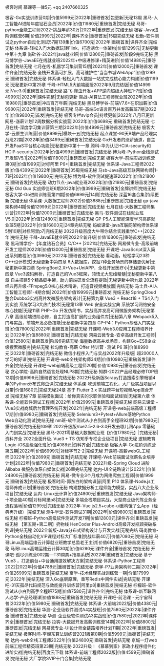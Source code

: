 
极客时间 慕课等一律5元 +qq 2407660325

极客-Go实战训练营0期|价值5999元|2022年|重磅首发|包更新|无秘13周
黑马-人工智能AI进阶年度钻石会员|2022年|价值11980元|重磅首发|完结无秘
马哥-python全能工程师2022-挑战年薪30万|2022年|重磅首发|完结无秘
极客-Java进阶训练营6期|价值2999元|2022年|课件齐全|重磅首发|15周完结无秘
松勤&#8211;软件测试之python自动化测试57期139集|价值6700元|2022年|重磅首发|课件齐全|完结无秘
体系课-轻松入门大数据玩转Flink，打造湖仓一体架构|价值1299元|无秘更新中第十九章
尚硅谷-2022年java就业班|价值12800元|重磅首发|阶段9完结无秘
黑马博学谷-JavaEE在线就业班2022年+中级进修课+精英进阶|价值14980元|重磅首发|完结无秘
七月在线-机器学习集训营15期|2022年|价值12000元|重磅首发|课件齐全|完结无秘
全栈开发高可扩展，高可维护性“当当书城WebApp”|价值1299元|重磅首发|完结无秘
体系课-轻松入门大数据一站式完成核心能力构建|价值1199元|无秘更新中第25章
千峰-HTML5大前端面授2022年9月完结版|价值14999元|Vue3.0|重磅首发|完结无秘
路飞-爬虫开发+APP逆向超级大神班1-7班|价值4999元|2022年|课件完整|无秘包更新
百战-AI算法工程师就业班2022年|价值18980元|重磅首发|冲击百万年薪|完结无秘
黑马博学谷-前端V7.6+在职加薪|价值9980元|2022年|重磅首发|完结无秘
马哥-高端Go语言百万并发高薪班7期|2022年|价值9800元|首发|完结无秘
极客专栏svip会员|持续更新|2022年八月已更新
网易-涨薪计划12周数据分析实战营|2022年|价值6698元|重磅首发|完结无秘
七月在线-深度学习集训营第三期|2022年|价值4999元|重磅首发|完结无秘
极客大学-云原生训练营|价值8999元|模块十五|完结无秘
起点课堂-90天B端产品经理实战班22期|2022年|价值3499元|重磅首发|完结无秘
Go开发者的涨薪通道，自主开发PaaS平台核心功能|无秘更新中第十一章
腾科-华为认证HCIA-security和HCIP-security|2022年|价值4999元|重磅首发|完结无秘
博为峰-Python全栈测试开发班V5.1|2022年|价值11800元|重磅首发|完结无密
极客大学-前端实战训练营第0期|价值1999元|对标阿里 P6+|重磅首发|完结无秘
体系课-Java工程师2022版|价值4399元|2022年|重磅首发|35周完结无秘
马sb-Java高级互联网架构师|1-7班|2022年价值19800元|完结无秘
博为峰-软件测试提速班2022年|价值21800元|重磅首发|完结无秘
动力节点-java就业班2022年|价值21980元|重磅首发|完结无秘
Old Guo 实战师徒班6期2022年|价值3999元|重磅首发|金牌讲师|完结无秘
极客大学-Go进阶训练营第四期|价值6999元|14周|完结无秘
深蓝16套合集|持续更新|完结无秘
体系课-大数据工程师2022|价值3888元|重磅首发|完结无秘
gp-java架构师4期|价值12999元|2022年|重磅首发|完结无秘
七月在线-大数据工程师集训营|2022年|价值12000元|重磅首发|完结无秘
黑马-软件测试在线就业班V5.0|2022年|价值12480元|重磅首发|完结无秘
GP-P5人工智能深度学习高薪就业班5期|2022年|价值16800元|24章完结无秘
蚂蚁课堂-java互联网架构师体系课5到10期|对标阿里p7|完结无秘
2022升级百度大牛带你结合实践重学C++|2022年|完结无秘
千峰-JavaEE就业班|2022全新升级|价值16800元|重磅首发|完结无秘
黑马博学谷-【年度钻石会员】C/C++ |2021年|完结无秘
网易微专业-高级前端开发工程师2022年|价值13000元|重磅首发|完结无秘
开课吧-JavaScript深入简出系列教程|价值3990元|2022年|重磅首发|完结无秘
看动画，轻松学习23种C++设计模式|无秘更新中第四章
6大数据库，挖掘7种业务场景的存储更优解|无秘更新中第四章
SpringBoot2.X+Vue+UniAPP，全栈开发医疗小|无秘更新中第四章
Vue3源码解析，打造自己的Vue3框架，领悟尤大思维精髓|无秘更新中第八章
自主搭建5个精品脚手架，助力前端研发全流程提效|无秘更新中第九章
2022年经典再升级-FFmpeg5.0核心技术精讲，打造音视频播放器|完结无秘
马士兵-AI人工智能工程师1-4期合集|2022年|价值19999元|重磅首发|完结无秘
SpringCloud整合Dubbo3实战高并发微服务架构设计|无秘第九章
Vue3 + React18 + TS4入门到实战 系统学习3大热门技术|无秘第13章
Web 安全实战宝典 系统学习网络安全核心技能|无秘11章
PHP+Go 开发仿简书，实战高并发高可用微服务架构|无秘第八章
高级前端进阶必修，自主打造高扩展的业务组件库|无秘第八章
Webpack5入门与实战，前端开发必备技能|无秘更新中第四章
GP-P4：Python基础入门实战班|价值7800元|2022年|重磅首发|完结无秘
开课吧-Web3.0应用工程师培养计划|2022年|价值8880元|重磅首发|完结无秘
网易云微专业-安卓高级开发工程师|价值12580元|重磅首发|阶段6完结无秘
海量数据高并发场景，构建Go+ES8企业级搜索微服务|完结无秘
拉勾教育-高薪 Offer 特训营 · 测试 P6 班|价值8990元|2022年|重磅首发|完结无秘
微信小程序入门与实战2022年升级版| 超20000人学习的好课|完结无秘
开课吧-web全栈架构师34期|价值10980元|重磅首发|课件齐全|完结无秘
开课吧-web前端高级工程师20期|价值10980元|重磅首发|完结无秘
贪心学院-高阶自然语言处理NLP8期|完结无秘
知群-2022产品经理必修TOP班12期|价值6999元|重磅首发|完结无秘
2022升级新版Scrapy打造搜索引擎畅销4年的Python分布式爬虫课|完结无秘
体系课-吃透前端工程化，大厂级实战项目以战带|价值1680元|完结无秘24章
基于 Flutter 3.x 实战跨平台短视频App混合开发|完结无秘17章
前端模拟面试：给你真实的求职体验和面试经验|无秘第六章
体系课-全能软件测试工程师|2022年|价值2999元|重磅首发|完结无秘
网易云课堂 &#8211; Vue3实战商城后台管理系统开发|2022年|完结无秘
开课吧-web前端高级工程师17期|价值6980元|重磅首发|完结无秘
Selenium3+Pytest+Allure落地Python Web自动化测试|完结无秘
nm班-软件测试从小白到高手全程班92期|价值7980元|重磅首发|完结无秘109章
2022升级版Vue2.5-2.6-3.0开发去哪儿网App 零基础入门到实战|完结无秘
黑马-2021零基础大数据就业班【价值17980元】|完结无秘|资料齐全
2022全面升级. Vue3 + TS 仿知乎专栏企业级项目|完结无秘
逻辑教育Logic-iOS高级强化班|价值4088元|资料齐全|完结无秘
极客大学-Go进阶训练营第五期|2022年|价值6999元|对标字节2-2|完结无秘
开课吧-高薪webGL工程师|2022年|价值2899元|重磅首发|完结无秘
开课吧-Web前端面试涨薪名企培养计划|2022年|价值7980元|重磅首发|完结无秘
2022升级-Spring Cloud 进阶 Alibaba 微服务体系自媒体实战|26章完结无秘
达内-UI全链路设计|2022年|价值24800元|重磅首发|完结无秘
网易-微专业3个月成为网络爬虫工程师|价值1999元|重磅首发|完结无秘
极客时间-郭东白的架构课|前阿里 P10
体系课-Node.js工程师养成计划|重磅首发|完结无秘
构建数据分析工程师能力模型，实战八大企业级项目|完结无秘
达内-Linux云计算|价值24800元|重磅首发|完结无秘
Java架构师-十项全能40周|对标阿里p8|完结无秘
多端全栈项目实战，大型商业级代驾业务全流程落地|价值1299元|完结无秘
2022年-Vue.js2.5+cube-ui重构饿了么App（经典再升级）|完结无秘
测牛学堂-软件测试31期|2022年|价值9800元|重磅首发|完结无秘
柠檬班-Python高级软件测试开发7期|价值12800元|课件齐全|重磅首发|完结无秘
【第五期+第二期】扔物线 HenCoder Plus-Android高级开发瓶颈突破系列课|完结无秘
2022全新版-Java分布式架构设计与开发实战|无秘完结
码尚教育-Python全栈自动化VIP课程对标大厂标准|挑战年薪40万|价值7080元|完结无秘
马哥Linux高端运维云计算就业班教学总监老王主讲|价值6820元|重磅首发|完结无秘
马哥Linux高端运维云计算30期|价值6280元|课件齐全|重磅首发|完结无秘
开课吧-孤尽训练营002期—T31购票+抢票系统|2022年|重磅首发|完结无秘
基于 Vue3 ，打造前台+中台通用提效解决方案|完结无秘
体系课-Python工程师2022|2022年|价值4788元|重磅首发|完结无秘
奈学-P7业务架构师二期|2022年|价值26999元|重磅首发|完结无秘
奈学-技术经理实战训练营一期|价值17999元|2022年|完结无秘
深入Go底层原理，重写Redis中间件实战|完结无秘
开课吧-31天孤尽代码规范与效能提升训练营|阿里p8|重磅首发|完结无秘
柠檬班-软件测试从小白到高手全程班75期|价值7580元|课件齐全|完结无秘
体系课-新互联网人必学-产品经理课|价值1888元|重磅首发|完结无秘
开课吧-前沿课・元宇宙科普|2022年|价值5980元|重磅首发|完结无秘
体系课-大前端2022版|价值4380元|重磅首发|完结无秘
华测-企业级软件测试A4实战班|价值7580元|2022年|课件齐全|重磅首发|完结无秘
华测-企业级软件测试A3实战班|价值7580元|2022年|课件齐全|重磅首发|完结无秘
拉钩-大数据开发高薪训练营14期|2022年|价值8800元|重磅首发|完结无秘
网易微专业-UI设计师全链路培养计划11期|2022年|重磅首发|完结无秘
极客时间-李煜东算法训练营2021版第0期|价值5999元|重磅首|完结无秘
达内-web全栈工程师2022年|价值24800元|重磅首发|完结无秘
京城一灯web前端工程师精英班第23期|完结无秘
2022升级！《慕慕到家》家政小程序组件化进阶实战|完结无秘|百度云下载
体系课-前端工程师2022版|价值4599元|重磅首发|完结无秘
大厂学院SVIP十门合集|完结无秘
